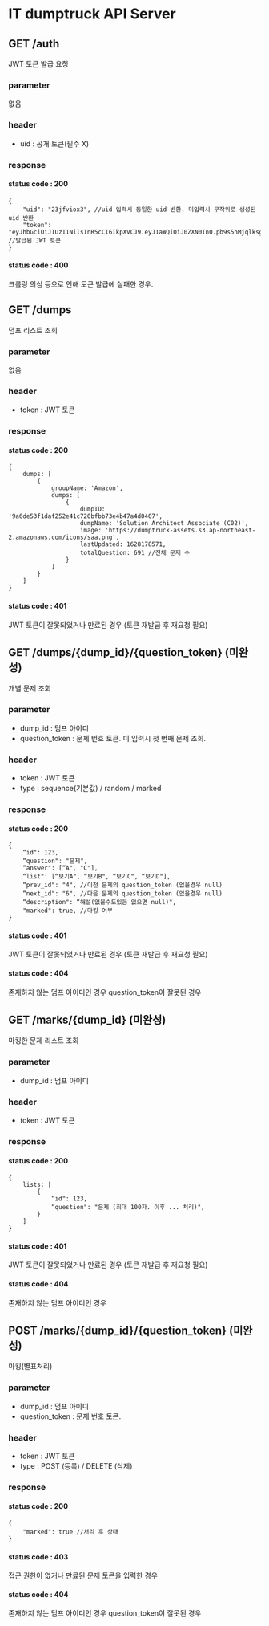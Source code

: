 # IT dumptruck API Server

## GET /auth
JWT 토큰 발급 요청

### parameter
없음

### header
* uid : 공개 토큰(필수 X)

### response
#### status code : 200
```
{
    "uid": "23jfviox3", //uid 입력시 동일한 uid 반환. 미입력시 무작위로 생성된 uid 반환
    "token": "eyJhbGciOiJIUzI1NiIsInR5cCI6IkpXVCJ9.eyJ1aWQiOiJ0ZXN0In0.pb9s5hMjqlksgj6gPASw1A5e4LpVNxBWHoQo2mKvgdQ" //발급된 JWT 토큰
}
```

#### status code : 400
크롤링 의심 등으로 인해 토큰 발급에 실패한 경우.

## GET /dumps
덤프 리스트 조회

### parameter
없음

### header
* token : JWT 토큰

### response
#### status code : 200
```
{
    dumps: [
        {
            groupName: 'Amazon',
            dumps: [
                {
                    dumpID: '9a6de53f1daf252e41c720bfbb73e4b47a4d0407',
                    dumpName: 'Solution Architect Associate (C02)',
                    image: 'https://dumptruck-assets.s3.ap-northeast-2.amazonaws.com/icons/saa.png',
                    lastUpdated: 1628178571,
                    totalQuestion: 691 //전체 문제 수
                }
            ]
        }
    ]
}
```
#### status code : 401
JWT 토큰이 잘못되었거나 만료된 경우 (토큰 재발급 후 재요청 필요)

## GET /dumps/{dump_id}/{question_token} (미완성)
개별 문제 조회

### parameter
* dump_id : 덤프 아이디
* question_token : 문제 번호 토큰. 미 입력시 첫 번째 문제 조회.

### header
* token : JWT 토큰
* type : sequence(기본값) / random / marked

### response
#### status code : 200
```
{
    “id": 123,
    “question": "문제",
    “answer": [“A", "C"],
    “list": [“보기A", “보기B", “보기C", “보기D"],
    “prev_id": "4", //이전 문제의 question_token (없을경우 null)
    “next_id": "6", //다음 문제의 question_token (없을경우 null)
    “description": “해설(없을수도있음 없으면 null)",
    "marked": true, //마킹 여부
}
```
#### status code : 401
JWT 토큰이 잘못되었거나 만료된 경우 (토큰 재발급 후 재요청 필요)

#### status code : 404
존재하지 않는 덤프 아이디인 경우
question_token이 잘못된 경우

## GET /marks/{dump_id} (미완성)
마킹한 문제 리스트 조회

### parameter
* dump_id : 덤프 아이디

### header
* token : JWT 토큰

### response
#### status code : 200
```
{
    lists: [
        {
            “id": 123,
            “question": "문제 (최대 100자. 이후 ... 처리)",
        }
    ]
}
```
#### status code : 401
JWT 토큰이 잘못되었거나 만료된 경우 (토큰 재발급 후 재요청 필요)

#### status code : 404
존재하지 않는 덤프 아이디인 경우

## POST /marks/{dump_id}/{question_token} (미완성)
마킹(별표처리)

### parameter
* dump_id : 덤프 아이디
* question_token : 문제 번호 토큰.

### header
* token : JWT 토큰
* type : POST (등록) / DELETE (삭제)

### response
#### status code : 200
```
{
    "marked": true //처리 후 상태
}
```
#### status code : 403
접근 권한이 없거나 만료된 문제 토큰을 입력한 경우

#### status code : 404
존재하지 않는 덤프 아이디인 경우
question_token이 잘못된 경우